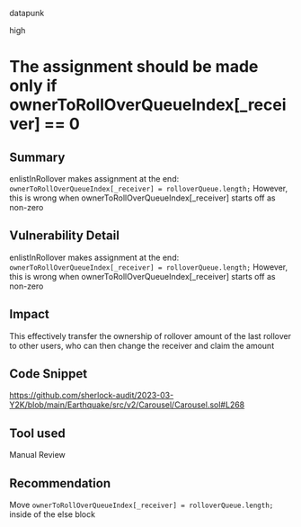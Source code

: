 datapunk

high

# The assignment should be made only if ownerToRollOverQueueIndex[_receiver] == 0

## Summary
enlistInRollover makes assignment at the end: ```ownerToRollOverQueueIndex[_receiver] = rolloverQueue.length;``` However, this is wrong when ownerToRollOverQueueIndex[_receiver] starts off as non-zero 

## Vulnerability Detail
enlistInRollover makes assignment at the end: ```ownerToRollOverQueueIndex[_receiver] = rolloverQueue.length;``` However, this is wrong when ownerToRollOverQueueIndex[_receiver] starts off as non-zero 

## Impact
This effectively transfer the ownership of rollover amount of the last rollover to other users, who can then change the receiver and claim the amount 

## Code Snippet
https://github.com/sherlock-audit/2023-03-Y2K/blob/main/Earthquake/src/v2/Carousel/Carousel.sol#L268

## Tool used

Manual Review

## Recommendation
Move `ownerToRollOverQueueIndex[_receiver] = rolloverQueue.length;` inside of the else block

